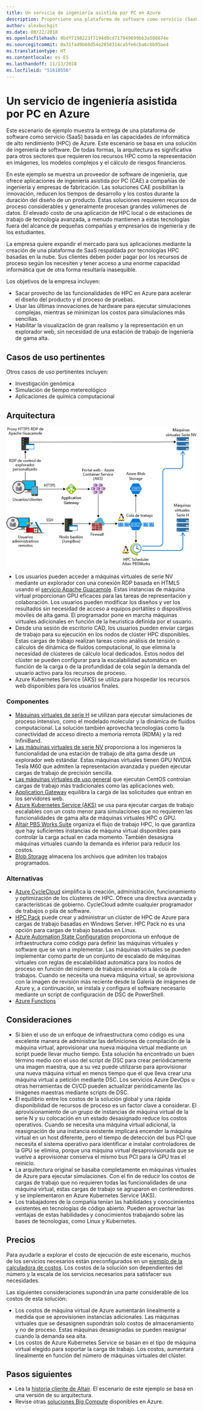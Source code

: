 ```yaml
---
title: Un servicio de ingeniería asistida por PC en Azure
description: Proporcione una plataforma de software como servicio (SaaS) de ingeniería asistida por PC (CAE) en Azure.
author: alexbuckgit
ms.date: 08/22/2018
ms.openlocfilehash: 8bdf7198223f7194d0cd717949699bb3a508674e
ms.sourcegitcommit: 0a31fad9b68d54e2858314ca5fe6cba6c6b95ae4
ms.translationtype: HT
ms.contentlocale: es-ES
ms.lasthandoff: 11/13/2018
ms.locfileid: "51610556"
---
```

# <a name="a-computer-aided-engineering-service-on-azure"></a>Un servicio de ingeniería asistida por PC en Azure

Este escenario de ejemplo muestra la entrega de una plataforma de software como servicio (SaaS) basada en las capacidades de informática de alto rendimiento (HPC) de Azure. Este escenario se basa en una solución de ingeniería de software. De todas formas, la arquitectura es significativa para otros sectores que requieren los recursos HPC como la representación en imágenes, los modelos complejos y el cálculo de riesgos financieros.

En este ejemplo se muestra un proveedor de software de ingeniería, que ofrece aplicaciones de ingeniería asistida por PC (CAE) a compañías de ingeniería y empresas de fabricación. Las soluciones CAE posibilitan la innovación, reducen los tiempos de desarrollo y los costos durante la duración del diseño de un producto. Estas soluciones requieren recursos de proceso considerables y generalmente procesan grandes volúmenes de datos. El elevado costo de una aplicación de HPC local o de estaciones de trabajo de tecnología avanzada, a menudo mantienen a estas tecnologías fuera del alcance de pequeñas compañías y empresarios de ingeniería y de los estudiantes.

La empresa quiere expandir el mercado para sus aplicaciones mediante la creación de una plataforma de SaaS respaldada por tecnologías HPC basadas en la nube. Sus clientes deben poder pagar por los recursos de proceso según los necesiten y tener acceso a una enorme capacidad informática que de otra forma resultaría inasequible.

Los objetivos de la empresa incluyen:

* Sacar provecho de las funcionalidades de HPC en Azure para acelerar el diseño del producto y el proceso de pruebas.
* Usar las últimas innovaciones de hardware para ejecutar simulaciones complejas, mientras se minimizan los costos para simulaciones más sencillas.
* Habilitar la visualización de gran realismo y la representación en un explorador web, sin necesidad de una estación de trabajo de ingeniería de gama alta.

## <a name="relevant-use-cases"></a>Casos de uso pertinentes

Otros casos de uso pertinentes incluyen:

* Investigación genómica
* Simulación de tiempo metereológico
* Aplicaciones de química computacional

## <a name="architecture"></a>Arquitectura

![Arquitectura de una solución de SaaS que habilita las funcionalidades de HPC][architecture]

* Los usuarios pueden acceder a máquinas virtuales de serie NV mediante un explorador con una conexión RDP basada en HTML5 usando el [servicio Apache Guacamole](https://guacamole.apache.org/). Estas instancias de máquina virtual proporcionan GPU eficaces para las tareas de representación y colaboración. Los usuarios pueden modificar los diseños y ver los resultados sin necesidad de acceso a equipos portátiles o dispositivos móviles de alta gama. El programador pone en marcha máquinas virtuales adicionales en función de la heurística definida por el usuario.
* Desde una sesión de escritorio CAD, los usuarios pueden enviar cargas de trabajo para su ejecución en los nodos de clúster HPC disponibles. Estas cargas de trabajo realizan tareas como análisis de tensión o cálculos de dinámica de fluidos computacional, lo que elimina la necesidad de clústeres de cálculo local dedicados. Estos nodos del clúster se pueden configurar para la escalabilidad automática en función de la carga o de la profundidad de cola según la demanda del usuario activo para los recursos de proceso.
* Azure Kubernetes Service (AKS) se utiliza para hospedar los recursos web disponibles para los usuarios finales.

### <a name="components"></a>Componentes

* [Máquinas virtuales de serie H](/azure/virtual-machines/linux/sizes-hpc) se utilizan para ejecutar simulaciones de proceso intensivo, como el modelado molecular y la dinámica de fluidos computacional. La solución también aprovecha tecnologías como la conectividad de acceso directo a memoria remota (RDMA) y la red InfiniBand.
* [Las máquinas virtuales de serie NV](/azure/virtual-machines/windows/sizes-gpu) proporciona a los ingenieros la funcionalidad de una estación de trabajo de alta gama desde un explorador web estándar. Estas máquinas virtuales tienen GPU NVIDIA Tesla M60 que admiten la representación avanzada y pueden ejecutar cargas de trabajo de precisión sencilla.
* [Las máquinas virtuales de uso general](/azure/virtual-machines/linux/sizes-general) que ejecutan CentOS controlan cargas de trabajo más tradicionales como las aplicaciones web.
* [Application Gateway](/azure/application-gateway/overview) equilibra la carga de las solicitudes que entran en los servidores web.
* [Azure Kubernetes Service (AKS)](/azure/aks/intro-kubernetes) se usa para ejecutar cargas de trabajo escalables con un costo menor para simulaciones que no requieren las funcionalidades de gama alta de máquinas virtuales HPC o GPU.
* [Altair PBS Works Suite](https://www.pbsworks.com/PBSProduct.aspx?n=PBS-Works-Suite&c=Overview-and-Capabilities) organiza el flujo de trabajo HPC, lo que garantiza que hay suficientes instancias de máquina virtual disponibles para controlar la carga actual en cada momento. También desasigna máquinas virtuales cuando la demanda es inferior para reducir los costos.
* [Blob Storage](/azure/storage/blobs/storage-blobs-introduction) almacena los archivos que admiten los trabajos programados. 

### <a name="alternatives"></a>Alternativas

* [Azure CycleCloud](/azure/cyclecloud/overview) simplifica la creación, administración, funcionamiento y optimización de los clústeres de HPC. Ofrece una directiva avanzada y características de gobierno. CycleCloud admite cualquier programador de trabajos o pila de software.
* [HPC Pack](/azure/virtual-machines/windows/hpcpack-cluster-options) puede crear y administrar un clúster de HPC de Azure para cargas de trabajo basadas en Windows Server. HPC Pack no es una opción para cargas de trabajo basadas en Linux.
* [Azure Automation State Configuration](/azure/automation/automation-dsc-overview) proporciona un enfoque de infraestructura como código para definir las máquinas virtuales y software que se van a implementar. Las máquinas virtuales se pueden implementar como parte de un conjunto de escalado de máquinas virtuales con reglas de escalabilidad automática para los nodos de proceso en función del número de trabajos enviados a la cola de trabajos. Cuando se necesita una nueva máquina virtual, se aprovisiona con la imagen de revisión más reciente desde la Galería de imágenes de Azure y, a continuación, se instala y configura el software necesario mediante un script de configuración de DSC de PowerShell.
* [Azure Functions](/azure/azure-functions/functions-overview)

## <a name="considerations"></a>Consideraciones

* Si bien el uso de un enfoque de infraestructura como código es una excelente manera de administrar las definiciones de compilación de la máquina virtual, aprovisionar una nueva máquina virtual mediante un script puede llevar mucho tiempo. Esta solución ha encontrado un buen término medio con el uso del script de DSC para crear periódicamente una imagen maestra, que a su vez puede utilizarse para aprovisionar una nueva máquina virtual en menos tiempo que el que lleva crear una máquina virtual a petición mediante DSC. Los servicios Azure DevOps u otras herramientas de CI/CD pueden actualizar periódicamente las imágenes maestras mediante scripts de DSC.
* El equilibrio entre los costos de la solución global y una rápida disponibilidad de recursos de proceso es un factor clave a considerar. El aprovisionamiento de un grupo de instancias de máquina virtual de la serie N y su colocación en un estado desasignado reduce los costos operativos. Cuando se necesita una máquina virtual adicional, la reasignación de una instancia existente implicará encender la máquina virtual en un host diferente, pero el tiempo de detección del bus PCI que necesita el sistema operativo para identificar e instalar controladores de la GPU se elimina, porque una máquina virtual desaprovisionada que se vuelve a aprovisionar conserva el mismo bus PCI para la GPU tras el reinicio.
* La arquitectura original se basaba completamente en máquinas virtuales de Azure para ejecutar simulaciones. Con el fin de reducir los costos de cargas de trabajo que no requieren todas las funcionalidades de una máquina virtual, estas cargas de trabajo se agruparon en contenedores y se implementaron en Azure Kubernetes Service (AKS).
* Los trabajadores de la compañía tenían las habilidades y conocimientos existentes en tecnologías de código abierto. Pueden aprovechar las ventajas de estas habilidades y conocimientos trabajando sobre las bases de tecnologías, como Linux y Kubernetes. 

## <a name="pricing"></a>Precios

Para ayudarle a explorar el costo de ejecución de este escenario, muchos de los servicios necesarios están preconfigurados en un [ejemplo de la calculadora de costos][calculator]. Los costos de la solución son dependientes del número y la escala de los servicios necesarios para satisfacer sus necesidades.

Las siguientes consideraciones supondrán una parte considerable de los costos de esta solución:
* Los costos de máquina virtual de Azure aumentarán linealmente a medida que se aprovisionen instancias adicionales. Las máquinas virtuales que se desasignen supondrán solo costos de almacenamiento y no de proceso. Estas máquinas desasignadas se pueden reasignar cuando la demanda sea alta.
* Los costos de Azure Kubernetes Service se basan en el tipo de máquina virtual elegido para soportar la carga de trabajo. Los costos, aumentará linealmente en función del número de máquinas virtuales del clúster.

## <a name="next-steps"></a>Pasos siguientes

* Lea la [historia cliente de Altair][source-document]. El escenario de este ejemplo se basa en una versión de su arquitectura.
* Revise otras [soluciones Big Compute](https://azure.microsoft.com/solutions/big-compute) disponibles en Azure.

<!-- links -->
[architecture]: ./media/architecture-hpc-saas.png
[source-document]: https://customers.microsoft.com/story/altair-manufacturing-azure
[calculator]: https://azure.com/e/3cb9ccdc893f41ffbcdb00c328178ccf
